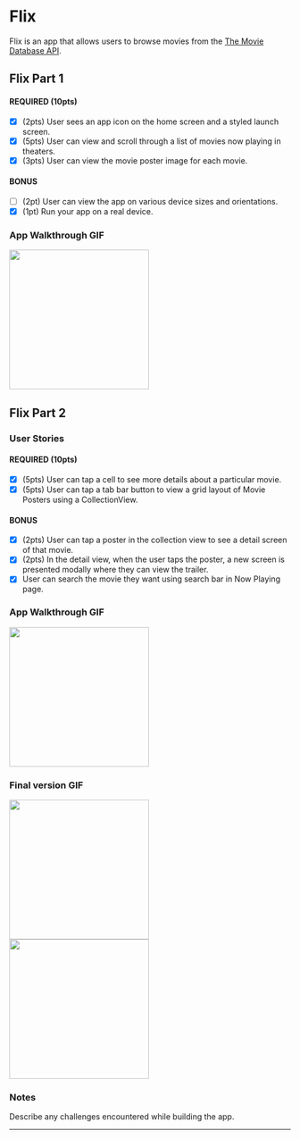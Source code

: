 # Flix

Flix is an app that allows users to browse movies from the [The Movie Database API](http://docs.themoviedb.apiary.io/#).


## Flix Part 1

#### REQUIRED (10pts)
- [x] (2pts) User sees an app icon on the home screen and a styled launch screen.
- [x] (5pts) User can view and scroll through a list of movies now playing in theaters.
- [x] (3pts) User can view the movie poster image for each movie.

#### BONUS
- [ ] (2pt) User can view the app on various device sizes and orientations.
- [x] (1pt) Run your app on a real device.

### App Walkthrough GIF
<img src="https://github.com/iris-w03/Flix-Unit1/blob/main/Images/flix1.gif" width=250><br>


## Flix Part 2

### User Stories

#### REQUIRED (10pts)
- [x] (5pts) User can tap a cell to see more details about a particular movie.
- [x] (5pts) User can tap a tab bar button to view a grid layout of Movie Posters using a CollectionView.

#### BONUS
- [x] (2pts) User can tap a poster in the collection view to see a detail screen of that movie.
- [x] (2pts) In the detail view, when the user taps the poster, a new screen is presented modally where they can view the trailer.
- [x]  User can search the movie they want using search bar in Now Playing page.

### App Walkthrough GIF

<img src="https://github.com/iris-w03/Flix-Unit1/blob/main/Images/flix2.gif" width=250><br>


### Final version GIF
<img src="https://github.com/iris-w03/Flix-Unit1/blob/main/Images/flix_final1.gif" width=250><br><img src="https://github.com/iris-w03/Flix-Unit1/blob/main/Images/flix_final2.gif" width=250><br>


### Notes
Describe any challenges encountered while building the app.

---
